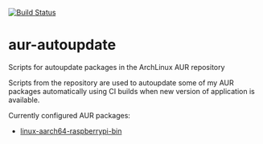 [![Build Status](https://travis-ci.org/ava1ar/aur-autoupdate.svg?branch=master)](https://travis-ci.org/ava1ar/aur-autoupdate)

# aur-autoupdate
Scripts for autoupdate packages in the ArchLinux AUR repository

Scripts from the repository are used to autoupdate some of my AUR packages automatically using CI builds when new version of application is available.

Currently configured AUR packages:
* [linux-aarch64-raspberrypi-bin](https://aur.archlinux.org/packages/linux-aarch64-raspberrypi-bin/)

